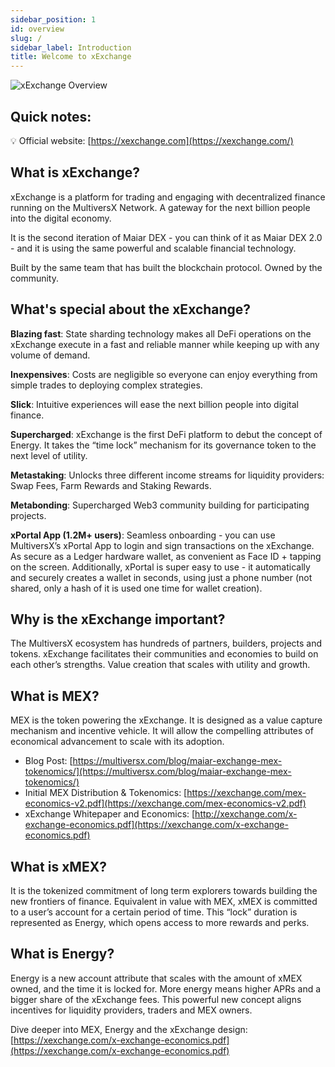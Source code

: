 ```yaml
---
sidebar_position: 1
id: overview
slug: /
sidebar_label: Introduction
title: Welcome to xExchange
---
```


[comment]: # (mx-exclude-context)

<img src="docs/launch.webp" alt="xExchange Overview" />

[comment]: # (mx-context-auto)

## Quick notes:

💡 Official website: [https://xexchange.com](https://xexchange.com/)

[comment]: # (mx-context-auto)

## What is xExchange?

xExchange is a platform for trading and engaging with decentralized finance running on the MultiversX Network. A gateway for the next billion people into the digital economy.

It is the second iteration of Maiar DEX - you can think of it as Maiar DEX 2.0 - and it is using the same powerful and scalable financial technology.

Built by the same team that has built the blockchain protocol. Owned by the community.

[comment]: # (mx-context-auto)

## What's special about the xExchange?

**Blazing fast**: State sharding technology makes all DeFi operations on the xExchange execute in a fast and reliable manner while keeping up with any volume of demand.

**Inexpensives**: Costs are negligible so everyone can enjoy everything from simple trades to deploying complex strategies.

**Slick**: Intuitive experiences will ease the next billion people into digital finance.

**Supercharged**: xExchange is the first DeFi platform to debut the concept of Energy. It takes the “time lock” mechanism for its governance token to the next level of utility.

**Metastaking**: Unlocks three different income streams for liquidity providers: Swap Fees, Farm Rewards and Staking Rewards.

**Metabonding**: Supercharged Web3 community building for participating projects.

**xPortal App (1.2M+ users)**: Seamless onboarding - you can use MultiversX’s xPortal App to login and sign transactions on the xExchange. As secure as a Ledger hardware wallet, as convenient as Face ID + tapping on the screen. Additionally, xPortal is super easy to use - it automatically and securely creates a wallet in seconds, using just a phone number (not shared, only a hash of it is used one time for wallet creation).

[comment]: # (mx-context-auto)

## Why is the xExchange important?

The MultiversX ecosystem has hundreds of partners, builders, projects and tokens. xExchange facilitates their communities and economies to build on each other’s strengths. Value creation that scales with utility and growth.

[comment]: # (mx-context-auto)

## What is MEX?

MEX is the token powering the xExchange. It is designed as a value capture mechanism and incentive vehicle. It will allow the compelling attributes of economical advancement to scale with its adoption.

- Blog Post: [https://multiversx.com/blog/maiar-exchange-mex-tokenomics/](https://multiversx.com/blog/maiar-exchange-mex-tokenomics/)
- Initial MEX Distribution & Tokenomics: [https://xexchange.com/mex-economics-v2.pdf](https://xexchange.com/mex-economics-v2.pdf)
- xExchange Whitepaper and Economics: [http://xexchange.com/x-exchange-economics.pdf](https://xexchange.com/x-exchange-economics.pdf)

[comment]: # (mx-context-auto)

## What is xMEX?

It is the tokenized commitment of long term explorers towards building the new frontiers of finance. Equivalent in value with MEX, xMEX is committed to a user’s account for a certain period of time. This “lock” duration is represented as Energy, which opens access to more rewards and perks.

[comment]: # (mx-context-auto)

## What is Energy?

Energy is a new account attribute that scales with the amount of xMEX owned, and the time it is locked for. More energy means higher APRs and a bigger share of the xExchange fees. This powerful new concept aligns incentives for liquidity providers, traders and MEX owners.

Dive deeper into MEX, Energy and the xExchange design:
[https://xexchange.com/x-exchange-economics.pdf](https://xexchange.com/x-exchange-economics.pdf)
